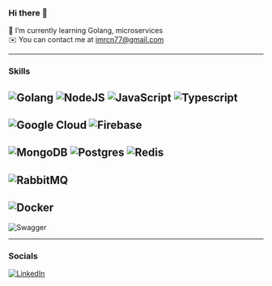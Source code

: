 ### Hi there 👋

🌱 I’m currently learning Golang, microservices<br>
✉️ You can contact me at imrcn77@gmail.com<br>

---
### Skills
![Golang](https://img.shields.io/badge/go-%2300ADD8.svg?style=for-the-badge&logo=go&logoColor=white)
![NodeJS](https://img.shields.io/badge/node.js-6DA55F?style=for-the-badge&logo=node.js&logoColor=white)
![JavaScript](https://img.shields.io/badge/javascript-%23323330.svg?style=for-the-badge&logo=javascript&color=yellow&logoColor=white)
![Typescript](https://img.shields.io/badge/TypeScript-007ACC?style=for-the-badge&logo=typescript&logoColor=white)
---
![Google Cloud](https://img.shields.io/badge/Google%20Cloud-%234285F4.svg?style=for-the-badge&logo=google-cloud&logoColor=white)
![Firebase](https://img.shields.io/badge/firebase-%23039BE5.svg?style=for-the-badge&logo=firebase)
---
![MongoDB](https://img.shields.io/badge/MongoDB-%234ea94b.svg?style=for-the-badge&logo=mongodb&logoColor=white)
![Postgres](https://img.shields.io/badge/postgres-%23316192.svg?style=for-the-badge&logo=postgresql&logoColor=white)
![Redis](https://img.shields.io/badge/redis-%23DD0031.svg?style=for-the-badge&logo=redis&logoColor=white)
---
![RabbitMQ](https://img.shields.io/static/v1?style=for-the-badge&message=RabbitMQ&color=FF6600&logo=RabbitMQ&logoColor=FFFFFF&label=)
---
![Docker](https://img.shields.io/badge/docker-%230db7ed.svg?style=for-the-badge&logo=docker&logoColor=white)
---
![Swagger](https://img.shields.io/badge/-Swagger-%23Clojure?style=for-the-badge&logo=swagger&logoColor=white)

---
### Socials
[![LinkedIn](https://img.shields.io/badge/LinkedIn-%230077B5.svg?logo=linkedin&logoColor=white)](https://linkedin.com/in/mrcn)
